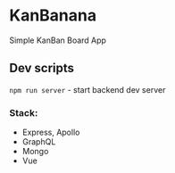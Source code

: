 # KanBanana

Simple KanBan Board App

## Dev scripts

`npm run server` - start backend dev server

### Stack:

- Express, Apollo
- GraphQL
- Mongo
- Vue
